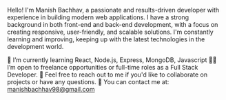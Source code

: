 Hello! I'm Manish Bachhav, a passionate and results-driven developer with experience in building modern web applications. I have a strong background in both front-end and back-end development, with a focus on creating responsive, user-friendly, and scalable solutions. I'm constantly learning and improving, keeping up with the latest technologies in the development world.

🌱 I’m currently learning React, Node.js, Express, MongoDB, Javascript
👨‍💻 I’m open to freelance opportunities or full-time roles as a Full Stack Developer.
💬 Feel free to reach out to me if you'd like to collaborate on projects or have any questions.
📧 You can contact me at: manishbachhav98@gmail.com
